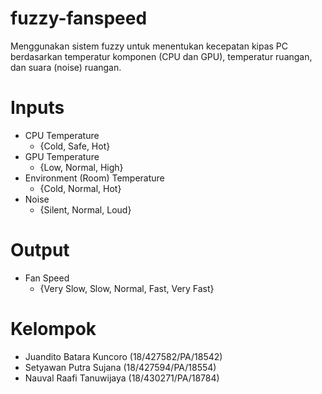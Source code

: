 # fuzzy-fanspeed
Menggunakan sistem fuzzy untuk menentukan kecepatan kipas PC berdasarkan temperatur komponen (CPU dan GPU), temperatur ruangan, dan suara (noise) ruangan.

# Inputs
- CPU Temperature
  - {Cold, Safe, Hot}
- GPU Temperature
  - {Low, Normal, High}
- Environment (Room) Temperature
  - {Cold, Normal, Hot}
- Noise
  - {Silent, Normal, Loud}

# Output
- Fan Speed
  - {Very Slow, Slow, Normal, Fast, Very Fast}

# Kelompok
- Juandito Batara Kuncoro (18/427582/PA/18542)
- Setyawan Putra Sujana (18/427594/PA/18554)
- Nauval Raafi Tanuwijaya (18/430271/PA/18784)
